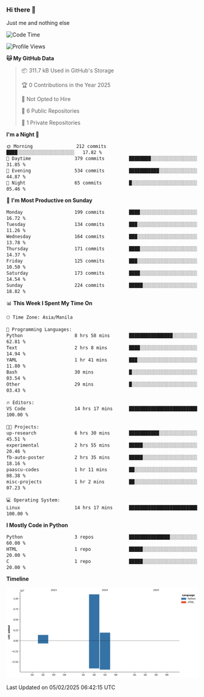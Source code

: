### Hi there 👋

Just me and nothing else


<!--START_SECTION:waka-->
![Code Time](http://img.shields.io/badge/Code%20Time-721%20hrs%2051%20mins-blue)

![Profile Views](http://img.shields.io/badge/Profile%20Views-0-blue)

**🐱 My GitHub Data** 

> 📦 311.7 kB Used in GitHub's Storage 
 > 
> 🏆 0 Contributions in the Year 2025
 > 
> 🚫 Not Opted to Hire
 > 
> 📜 6 Public Repositories 
 > 
> 🔑 1 Private Repositories 
 > 
**I'm a Night 🦉** 

```text
🌞 Morning                212 commits         ████░░░░░░░░░░░░░░░░░░░░░   17.82 % 
🌆 Daytime                379 commits         ████████░░░░░░░░░░░░░░░░░   31.85 % 
🌃 Evening                534 commits         ███████████░░░░░░░░░░░░░░   44.87 % 
🌙 Night                  65 commits          █░░░░░░░░░░░░░░░░░░░░░░░░   05.46 % 
```
📅 **I'm Most Productive on Sunday** 

```text
Monday                   199 commits         ████░░░░░░░░░░░░░░░░░░░░░   16.72 % 
Tuesday                  134 commits         ███░░░░░░░░░░░░░░░░░░░░░░   11.26 % 
Wednesday                164 commits         ███░░░░░░░░░░░░░░░░░░░░░░   13.78 % 
Thursday                 171 commits         ████░░░░░░░░░░░░░░░░░░░░░   14.37 % 
Friday                   125 commits         ███░░░░░░░░░░░░░░░░░░░░░░   10.50 % 
Saturday                 173 commits         ████░░░░░░░░░░░░░░░░░░░░░   14.54 % 
Sunday                   224 commits         █████░░░░░░░░░░░░░░░░░░░░   18.82 % 
```


📊 **This Week I Spent My Time On** 

```text
🕑︎ Time Zone: Asia/Manila

💬 Programming Languages: 
Python                   8 hrs 58 mins       ████████████████░░░░░░░░░   62.81 % 
Text                     2 hrs 8 mins        ████░░░░░░░░░░░░░░░░░░░░░   14.94 % 
YAML                     1 hr 41 mins        ███░░░░░░░░░░░░░░░░░░░░░░   11.80 % 
Bash                     30 mins             █░░░░░░░░░░░░░░░░░░░░░░░░   03.54 % 
Other                    29 mins             █░░░░░░░░░░░░░░░░░░░░░░░░   03.43 % 

🔥 Editors: 
VS Code                  14 hrs 17 mins      █████████████████████████   100.00 % 

🐱‍💻 Projects: 
up-research              6 hrs 30 mins       ███████████░░░░░░░░░░░░░░   45.51 % 
experimental             2 hrs 55 mins       █████░░░░░░░░░░░░░░░░░░░░   20.46 % 
fb-auto-poster           2 hrs 35 mins       █████░░░░░░░░░░░░░░░░░░░░   18.16 % 
paascu-codes             1 hr 11 mins        ██░░░░░░░░░░░░░░░░░░░░░░░   08.38 % 
misc-projects            1 hr 2 mins         ██░░░░░░░░░░░░░░░░░░░░░░░   07.23 % 

💻 Operating System: 
Linux                    14 hrs 17 mins      █████████████████████████   100.00 % 
```

**I Mostly Code in Python** 

```text
Python                   3 repos             ███████████████░░░░░░░░░░   60.00 % 
HTML                     1 repo              █████░░░░░░░░░░░░░░░░░░░░   20.00 % 
C                        1 repo              █████░░░░░░░░░░░░░░░░░░░░   20.00 % 
```



**Timeline**

![Lines of Code chart](https://raw.githubusercontent.com/brutist/brutist/main/assets/bar_graph.png)


 Last Updated on 05/02/2025 06:42:15 UTC
<!--END_SECTION:waka-->
